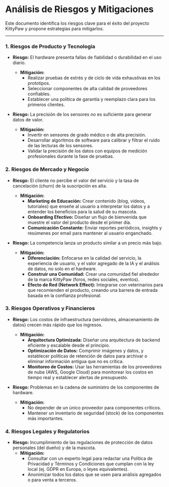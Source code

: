 # Análisis de Riesgos y Mitigaciones

Este documento identifica los riesgos clave para el éxito del proyecto KittyPaw y propone estrategias para mitigarlos.

---

### 1. Riesgos de Producto y Tecnología

*   **Riesgo:** El hardware presenta fallas de fiabilidad o durabilidad en el uso diario.
    *   **Mitigación:**
        *   Realizar pruebas de estrés y de ciclo de vida exhaustivas en los prototipos.
        *   Seleccionar componentes de alta calidad de proveedores confiables.
        *   Establecer una política de garantía y reemplazo clara para los primeros clientes.

*   **Riesgo:** La precisión de los sensores no es suficiente para generar datos de valor.
    *   **Mitigación:**
        *   Invertir en sensores de grado médico o de alta precisión.
        *   Desarrollar algoritmos de software para calibrar y filtrar el ruido de las lecturas de los sensores.
        *   Validar la precisión de los datos con equipos de medición profesionales durante la fase de pruebas.

### 2. Riesgos de Mercado y Negocio

*   **Riesgo:** El cliente no percibe el valor del servicio y la tasa de cancelación (churn) de la suscripción es alta.
    *   **Mitigación:**
        *   **Marketing de Educación:** Crear contenido (blog, videos, tutoriales) que enseñe al usuario a interpretar los datos y a entender los beneficios para la salud de su mascota.
        *   **Onboarding Efectivo:** Diseñar un flujo de bienvenida que muestre el valor del producto desde el primer día.
        *   **Comunicación Constante:** Enviar reportes periódicos, insights y resúmenes por email para mantener al usuario enganchado.

*   **Riesgo:** La competencia lanza un producto similar a un precio más bajo.
    *   **Mitigación:**
        *   **Diferenciación:** Enfocarse en la calidad del servicio, la experiencia de usuario, y el valor agregado de la IA y el análisis de datos, no solo en el hardware.
        *   **Construir una Comunidad:** Crear una comunidad fiel alrededor de la marca KittyPaw (foros, redes sociales, eventos).
        *   **Efecto de Red (Network Effect):** Integrarse con veterinarios para que recomienden el producto, creando una barrera de entrada basada en la confianza profesional.

### 3. Riesgos Operativos y Financieros

*   **Riesgo:** Los costos de infraestructura (servidores, almacenamiento de datos) crecen más rápido que los ingresos.
    *   **Mitigación:**
        *   **Arquitectura Optimizada:** Diseñar una arquitectura de backend eficiente y escalable desde el principio.
        *   **Optimización de Datos:** Comprimir imágenes y datos, y establecer políticas de retención de datos para archivar o eliminar información antigua que no es crítica.
        *   **Monitoreo de Costos:** Usar las herramientas de los proveedores de nube (AWS, Google Cloud) para monitorear los costos en tiempo real y establecer alertas de presupuesto.

*   **Riesgo:** Problemas en la cadena de suministro de los componentes de hardware.
    *   **Mitigación:**
        *   No depender de un único proveedor para componentes críticos.
        *   Mantener un inventario de seguridad (stock) de los componentes más importantes.

### 4. Riesgos Legales y Regulatorios

*   **Riesgo:** Incumplimiento de las regulaciones de protección de datos personales (del dueño) y de la mascota.
    *   **Mitigación:**
        *   Consultar con un experto legal para redactar una Política de Privacidad y Términos y Condiciones que cumplan con la ley local (ej. GDPR en Europa, o leyes equivalentes).
        *   Anonimizar todos los datos que se usen para análisis agregados o para venta a terceros.